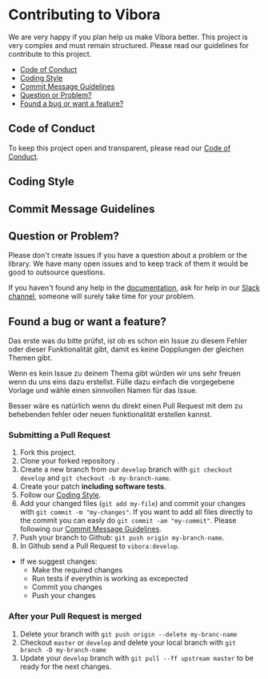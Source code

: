 # Contributing to Vibora

We are very happy if you plan help us make Vibora better. This project is very complex and must remain structured. Please read our guidelines for contribute to this project.

* [Code of Conduct](#code-of-conduct)
* [Coding Style](#coding-style)
* [Commit Message Guidelines](#commit-message-guidelines)
* [Question or Problem?](#question-or-problem)
* [Found a bug or want a feature?](#found-a-bug-or-want-a-feature)

## Code of Conduct
To keep this project open and transparent, please read our [Code of Conduct](.github/CODE_OF_CONDUCT.md).

## Coding Style

## Commit Message Guidelines

## Question or Problem?
Please don't create issues if you have a question about a problem or the library.
We have many open issues and to keep track of them it would be good to outsource questions.

If you haven't found any help in the [documentation](https://docs.vibora.io/), ask for help in our [Slack channel](https://join.slack.com/t/vibora-io/shared_invite/enQtNDAxMTQ4NDc5NDYzLTA2YTdmNmM0YmY4ZTY0Y2JjZjc0ODgwMmJjY2I0MmVkODFiYzc4YjM0NGMyOTkxMjZlNTliZDU1ZmFhYWZmNjU), someone will surely take time for your problem.

## Found a bug or want a feature?
Das erste was du bitte prüfst, ist ob es schon ein Issue zu diesem Fehler oder dieser Funktionalität gibt, damit es keine Dopplungen der gleichen Themen gibt.

Wenn es kein Issue zu deinem Thema gibt würden wir uns sehr freuen wenn du uns eins dazu erstellst. Fülle dazu einfach die vorgegebene Vorlage und wähle einen sinnvollen Namen für das Issue.

Besser wäre es natürlich wenn du direkt einen Pull Request mit dem zu behebenden fehler oder neuen funktionalität erstellen kannst.

### Submitting a Pull Request
1. Fork this project.
2. Clone your forked repository .
2. Create a new branch from our `develop` branch with `git checkout develop` and `git checkout -b my-branch-name`. 
3. Create your patch **including software tests**.
4. Follow our [Coding Style](#coding-style).
4. Add your changed files (`git add my-file`) and commit your changes with `git commit -m "my-changes"`. If you want to add all files directly to the commit you can easly do `git commit -am "my-commit"`. Please following our [Commit Message Guidelines](#commit-message-guidelines).
5. Push your branch to Github: `git push origin my-branch-name`.
6. In Github send a Pull Request to `vibora:develop`.
* If we suggest changes:
  * Make the required changes
  * Run tests if everythin is working as excepected
  * Commit you changes
  * Push your changes

### After your Pull Request is merged
1. Delete your branch with `git push origin --delete my-branc-name`
2. Checkout `master` or `develop` and delete your local branch with `git branch -D my-branch-name`
3. Update your `develop` branch with `git pull --ff upstream master` to be ready for the next changes.
